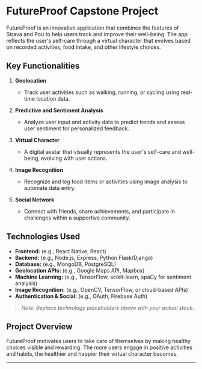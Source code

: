 # FutureProof Capstone Project

FutureProof is an innovative application that combines the features of Strava and Pou to help users track and improve their well-being. The app reflects the user's self-care through a virtual character that evolves based on recorded activities, food intake, and other lifestyle choices.

## Key Functionalities

1. **Geolocation**
   - Track user activities such as walking, running, or cycling using real-time location data.

2. **Predictive and Sentiment Analysis**
   - Analyze user input and activity data to predict trends and assess user sentiment for personalized feedback.

3. **Virtual Character**
   - A digital avatar that visually represents the user's self-care and well-being, evolving with user actions.

4. **Image Recognition**
   - Recognize and log food items or activities using image analysis to automate data entry.

5. **Social Network**
   - Connect with friends, share achievements, and participate in challenges within a supportive community.

## Technologies Used

- **Frontend:** (e.g., React Native, React)  
- **Backend:** (e.g., Node.js, Express, Python Flask/Django)  
- **Database:** (e.g., MongoDB, PostgreSQL)  
- **Geolocation APIs:** (e.g., Google Maps API, Mapbox)  
- **Machine Learning:** (e.g., TensorFlow, scikit-learn, spaCy for sentiment analysis)  
- **Image Recognition:** (e.g., OpenCV, TensorFlow, or cloud-based APIs)  
- **Authentication & Social:** (e.g., OAuth, Firebase Auth)  

> _Note: Replace technology placeholders above with your actual stack._

## Project Overview

FutureProof motivates users to take care of themselves by making healthy choices visible and rewarding. The more users engage in positive activities and habits, the healthier and happier their virtual character becomes.

---
